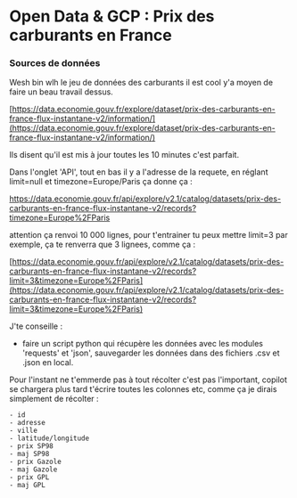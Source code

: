 # Open Data & GCP : Prix des carburants en France

### Sources de données

Wesh bin wlh le jeu de données des carburants il est cool y'a moyen de faire un beau travail dessus.

[https://data.economie.gouv.fr/explore/dataset/prix-des-carburants-en-france-flux-instantane-v2/information/](https://data.economie.gouv.fr/explore/dataset/prix-des-carburants-en-france-flux-instantane-v2/information/)

Ils disent qu'il est mis à jour toutes les 10 minutes c'est parfait.

Dans l'onglet 'API', tout en bas il y a l'adresse de la requete, en réglant limit=null et timezone=Europe/Paris ça donne ça :

https://data.economie.gouv.fr/api/explore/v2.1/catalog/datasets/prix-des-carburants-en-france-flux-instantane-v2/records?timezone=Europe%2FParis

attention ça renvoi 10 000 lignes, pour t'entrainer tu peux mettre limit=3 par exemple, ça te renverra que 3 lignees, comme ça :

[https://data.economie.gouv.fr/api/explore/v2.1/catalog/datasets/prix-des-carburants-en-france-flux-instantane-v2/records?limit=3&timezone=Europe%2FParis](https://data.economie.gouv.fr/api/explore/v2.1/catalog/datasets/prix-des-carburants-en-france-flux-instantane-v2/records?limit=3&timezone=Europe%2FParis)

J'te conseille :

  - faire un script python qui récupère les données avec les modules 'requests' et 'json', sauvegarder les données dans des fichiers .csv et .json en local. 
  
  Pour l'instant ne t'emmerde pas à tout récolter c'est pas l'important, copilot se chargera plus tard t'écrire toutes les colonnes etc, comme ça je dirais simplement de récolter : 

    - id
    - adresse
    - ville
    - latitude/longitude
    - prix SP98
    - maj SP98
    - prix Gazole
    - maj Gazole
    - prix GPL
    - maj GPL
